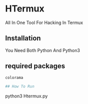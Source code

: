 # HTermux
All In One Tool For Hacking In Termux

## Installation

You Need Both Python And Python3

## required packages
```bash
colorama

## How To Run

```
python3 Htermux.py
